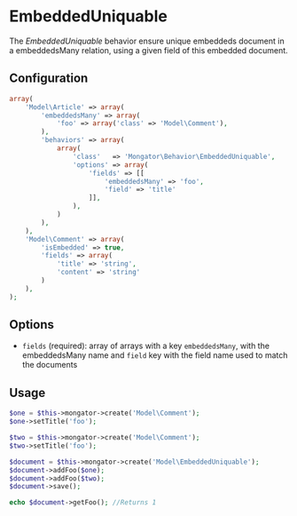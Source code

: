 EmbeddedUniquable
=================

The *EmbeddedUniquable* behavior ensure unique embeddeds document in a embeddedsMany relation, using a given field of this embedded document.


Configuration
-------------

```php
array(
    'Model\Article' => array(
        'embeddedsMany' => array(
            'foo' => array('class' => 'Model\Comment'),
        ),
        'behaviors' => array(
            array(
                'class'   => 'Mongator\Behavior\EmbeddedUniquable',
                'options' => array(
                    'fields' => [[
                        'embeddedsMany' => 'foo', 
                        'field' => 'title'
                    ]],
                ),
            )
        ),
    ),
    'Model\Comment' => array(
        'isEmbedded' => true,
        'fields' => array(
            'title' => 'string',
            'content' => 'string'
        )
    ),
);

```

Options
-------

* ```fields``` (required): array of arrays with a key `embeddedsMany`, with the embeddedsMany name and `field` key with the field name used to match the documents 


Usage
-----

```php
$one = $this->mongator->create('Model\Comment');
$one->setTitle('foo');

$two = $this->mongator->create('Model\Comment');
$two->setTitle('foo');

$document = $this->mongator->create('Model\EmbeddedUniquable');
$document->addFoo($one);
$document->addFoo($two);
$document->save();

echo $document->getFoo(); //Returns 1
```

